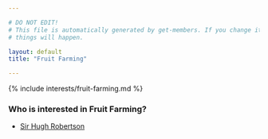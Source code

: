 ```yaml
---

# DO NOT EDIT!
# This file is automatically generated by get-members. If you change it, bad
# things will happen.

layout: default
title: "Fruit Farming"

---
```


{% include interests/fruit-farming.md %}

### Who is interested in Fruit Farming?


* [Sir Hugh Robertson](members/sir-hugh-robertson.html)
